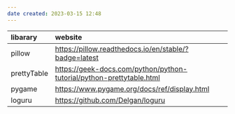 ```yaml
---
date created: 2023-03-15 12:48
---
```


| libarary    | website                                                                |
| :---------- | :--------------------------------------------------------------------- |
| pillow      | <https://pillow.readthedocs.io/en/stable/?badge=latest>                |
| prettyTable | <https://geek-docs.com/python/python-tutorial/python-prettytable.html> |
| pygame      | <https://www.pygame.org/docs/ref/display.html>                         |
| loguru      | <https://github.com/Delgan/loguru>                                     |
